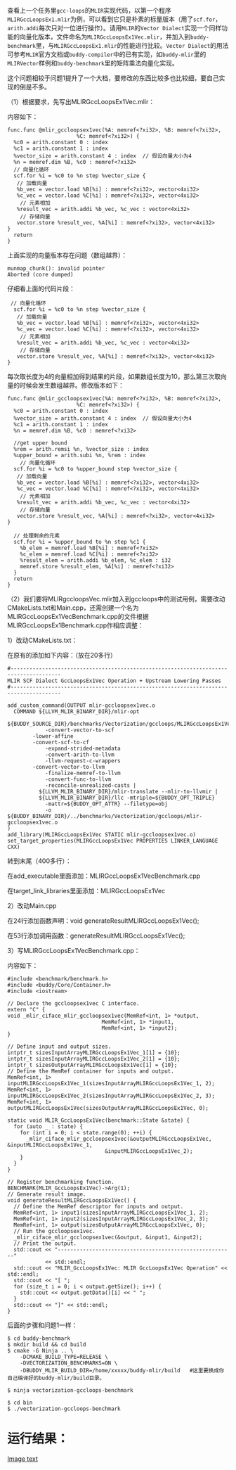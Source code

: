 查看上一个任务里`gcc-loops`的`MLIR`实现代码，以第一个程序`MLIRGccLoopsEx1.mlir`为例，可以看到它只是朴素的标量版本（用了`scf.for`，`arith.addi`每次只对一位进行操作）。请用`MLIR`的`Vector Dialect`实现一个同样功能的向量化版本，文件命名为`MLIRGccLoopsEx1Vec.mlir`，并加入到`buddy-benchmark`里，与`MLIRGccLoopsEx1.mlir`的性能进行比较。`Vector Dialect`的用法可参考`MLIR`官方文档或`buddy-compiler`中的已有实现，如`buddy-mlir`里的`MLIRVector`样例和`buddy-benchmark`里的矩阵乘法向量化实现。

这个问题相较于问题1提升了一个大档，要修改的东西比较多也比较细，要自己实现的倒是不多。

（1）根据要求，先写出MLIRGccLoopsEx1Vec.mlir：

内容如下：

```
func.func @mlir_gccloopsex1vec(%A: memref<?xi32>, %B: memref<?xi32>,
                      %C: memref<?xi32>) {
  %c0 = arith.constant 0 : index
  %c1 = arith.constant 1 : index
  %vector_size = arith.constant 4 : index  // 假设向量大小为4
  %n = memref.dim %B, %c0 : memref<?xi32>
  // 向量化循环
  scf.for %i = %c0 to %n step %vector_size {
   // 加载向量
   %b_vec = vector.load %B[%i] : memref<?xi32>, vector<4xi32>
   %c_vec = vector.load %C[%i] : memref<?xi32>, vector<4xi32>
    // 元素相加
   %result_vec = arith.addi %b_vec, %c_vec : vector<4xi32>
    // 存储向量
   vector.store %result_vec, %A[%i] : memref<?xi32>, vector<4xi32>  
}
  return
}
```

上面实现的向量版本存在问题（数组越界）：

```
munmap_chunk(): invalid pointer
Aborted (core dumped)
```

仔细看上面的代码片段：

```
 // 向量化循环
  scf.for %i = %c0 to %n step %vector_size {
   // 加载向量
   %b_vec = vector.load %B[%i] : memref<?xi32>, vector<4xi32>
   %c_vec = vector.load %C[%i] : memref<?xi32>, vector<4xi32>
    // 元素相加
   %result_vec = arith.addi %b_vec, %c_vec : vector<4xi32>
    // 存储向量
   vector.store %result_vec, %A[%i] : memref<?xi32>, vector<4xi32>  
}
```

每次取长度为4的向量相加得到结果的片段，如果数组长度为10，那么第三次取向量的时候会发生数组越界。修改版本如下：

```
func.func @mlir_gccloopsex1vec(%A: memref<?xi32>, %B: memref<?xi32>,
                      %C: memref<?xi32>) {
  %c0 = arith.constant 0 : index
  %vector_size = arith.constant 4 : index  // 假设向量大小为4
  %c1 = arith.constant 1 : index
  %n = memref.dim %B, %c0 : memref<?xi32>
  
  //get upper bound
  %rem = arith.remsi %n, %vector_size : index
  %upper_bound = arith.subi %n, %rem : index
    // 向量化循环
  scf.for %i = %c0 to %upper_bound step %vector_size {
   // 加载向量
   %b_vec = vector.load %B[%i] : memref<?xi32>, vector<4xi32>
   %c_vec = vector.load %C[%i] : memref<?xi32>, vector<4xi32>
    // 元素相加
   %result_vec = arith.addi %b_vec, %c_vec : vector<4xi32>
    // 存储向量
   vector.store %result_vec, %A[%i] : memref<?xi32>, vector<4xi32>  
}

  // 处理剩余的元素
  scf.for %i = %upper_bound to %n step %c1 {
    %b_elem = memref.load %B[%i] : memref<?xi32>
    %c_elem = memref.load %C[%i] : memref<?xi32>
    %result_elem = arith.addi %b_elem, %c_elem : i32
    memref.store %result_elem, %A[%i] : memref<?xi32>
  }
  return
}
```

（2）我们要将MLIRgccloopsVec.mlir加入到gccloops中的测试用例，需要改动CMakeLists.txt和Main.cpp，还需创建一个名为MLIRGccLoopsEx1VecBenchmark.cpp的文件根据MLIRGccLoopsEx1Benchmark.cpp作相应调整：

  1）改动CMakeLists.txt：
  
在原有的添加如下内容：（放在20多行）

```
#--------------------------------------------------------------------------------------
MLIR SCF Dialect GccLoopsEx1Vec Operation + Upstream Lowering Passes
#--------------------------------------------------------------------------------------

add_custom_command(OUTPUT mlir-gccloopsex1vec.o
  COMMAND ${LLVM_MLIR_BINARY_DIR}/mlir-opt
          ${BUDDY_SOURCE_DIR}/benchmarks/Vectorization/gccloops/MLIRGccLoopsEx1Vec.mlir
            -convert-vector-to-scf
	    -lower-affine
	    -convert-scf-to-cf
            -expand-strided-metadata
            -convert-arith-to-llvm
            -llvm-request-c-wrappers
	    -convert-vector-to-llvm
            -finalize-memref-to-llvm
            -convert-func-to-llvm
            -reconcile-unrealized-casts |
          ${LLVM_MLIR_BINARY_DIR}/mlir-translate --mlir-to-llvmir |
          ${LLVM_MLIR_BINARY_DIR}/llc -mtriple=${BUDDY_OPT_TRIPLE}
            -mattr=${BUDDY_OPT_ATTR} --filetype=obj
            -o ${BUDDY_BINARY_DIR}/../benchmarks/Vectorization/gccloops/mlir-gccloopsex1vec.o
)
add_library(MLIRGccLoopsEx1Vec STATIC mlir-gccloopsex1vec.o)
set_target_properties(MLIRGccLoopsEx1Vec PROPERTIES LINKER_LANGUAGE CXX)
```

转到末尾（400多行）：

在add_executable里面添加：MLIRGccLoopsEx1VecBenchmark.cpp

在target_link_libraries里面添加：MLIRGccLoopsEx1Vec

  2）改动Main.cpp
  
在24行添加函数声明：void generateResultMLIRGccLoopsEx1Vec();

在53行添加调用函数：generateResultMLIRGccLoopsEx1Vec();

  3）写MLIRGccLoopsEx1VecBenchmark.cpp：

内容如下：

```
#include <benchmark/benchmark.h>
#include <buddy/Core/Container.h>
#include <iostream>

// Declare the gccloopsex1vec C interface.
extern "C" {
void _mlir_ciface_mlir_gccloopsex1vec(MemRef<int, 1> *output,
                              MemRef<int, 1> *input1,
                              MemRef<int, 1> *input2);
}

// Define input and output sizes.
intptr_t sizesInputArrayMLIRGccLoopsEx1Vec_1[1] = {10};
intptr_t sizesInputArrayMLIRGccLoopsEx1Vec_2[1] = {10};
intptr_t sizesOutputArrayMLIRGccLoopsEx1Vec[1] = {10};
// Define the MemRef container for inputs and output.
MemRef<int, 1> inputMLIRGccLoopsEx1Vec_1(sizesInputArrayMLIRGccLoopsEx1Vec_1, 2);
MemRef<int, 1> inputMLIRGccLoopsEx1Vec_2(sizesInputArrayMLIRGccLoopsEx1Vec_2, 3);
MemRef<int, 1> outputMLIRGccLoopsEx1Vec(sizesOutputArrayMLIRGccLoopsEx1Vec, 0);

static void MLIR_GccLoopsEx1Vec(benchmark::State &state) {
  for (auto _ : state) {
    for (int i = 0; i < state.range(0); ++i) {
      _mlir_ciface_mlir_gccloopsex1vec(&outputMLIRGccLoopsEx1Vec, &inputMLIRGccLoopsEx1Vec_1,
                               &inputMLIRGccLoopsEx1Vec_2);
    }
  }
}

// Register benchmarking function.
BENCHMARK(MLIR_GccLoopsEx1Vec)->Arg(1);
// Generate result image.
void generateResultMLIRGccLoopsEx1Vec() {
  // Define the MemRef descriptor for inputs and output.
  MemRef<int, 1> input1(sizesInputArrayMLIRGccLoopsEx1Vec_1, 2);
  MemRef<int, 1> input2(sizesInputArrayMLIRGccLoopsEx1Vec_2, 3);
  MemRef<int, 1> output(sizesOutputArrayMLIRGccLoopsEx1Vec, 0);
  // Run the gccloopsex1vec.
  _mlir_ciface_mlir_gccloopsex1vec(&output, &input1, &input2);
  // Print the output.
  std::cout << "--------------------------------------------------------"
            << std::endl;
  std::cout << "MLIR_GccLoopsEx1Vec: MLIR GccLoopsEx1Vec Operation" << std::endl;
  std::cout << "[ ";
  for (size_t i = 0; i < output.getSize(); i++) {
    std::cout << output.getData()[i] << " ";
  }
  std::cout << "]" << std::endl;
}
```

后面的步骤和问题1一样：

```
$ cd buddy-benchmark
$ mkdir build && cd build
$ cmake -G Ninja .. \
    -DCMAKE_BUILD_TYPE=RELEASE \
    -DVECTORIZATION_BENCHMARKS=ON \
    -DBUDDY_MLIR_BUILD_DIR=/home/xxxxx/buddy-mlir/build   #这里要换成你自己编译好的buddy-mlir/build目录。

$ ninja vectorization-gccloops-benchmark

$ cd bin
$ ./vectorization-gccloops-benchmark
```

# 运行结果：
[Image text]([https://github.com/15234477664/github-upload/blob/master/img/1.png](https://github.com/YLChenZ/baseon-buddy-compiler/blob/main/BaseQAndA/Q2A/Q2Aresult.jpg))
